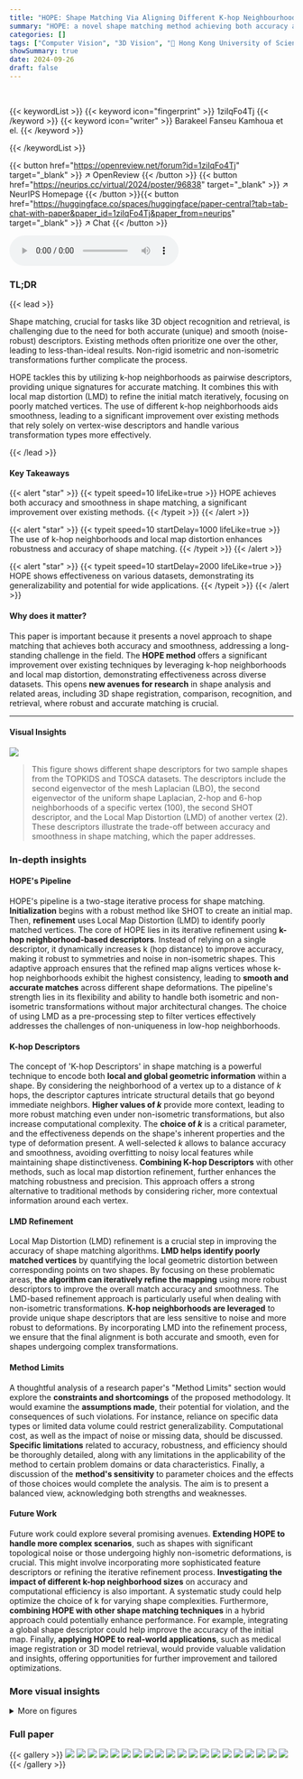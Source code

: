 ```yaml
---
title: "HOPE: Shape Matching Via Aligning Different K-hop Neighbourhoods"
summary: "HOPE: a novel shape matching method achieving both accuracy and smoothness by aligning different k-hop neighborhoods and refining maps via local map distortion."
categories: []
tags: ["Computer Vision", "3D Vision", "🏢 Hong Kong University of Science and Technology",]
showSummary: true
date: 2024-09-26
draft: false
---
```


<br>

{{< keywordList >}}
{{< keyword icon="fingerprint" >}} 1ziIqFo4Tj {{< /keyword >}}
{{< keyword icon="writer" >}} Barakeel Fanseu Kamhoua et el. {{< /keyword >}}
 
{{< /keywordList >}}

{{< button href="https://openreview.net/forum?id=1ziIqFo4Tj" target="_blank" >}}
↗ OpenReview
{{< /button >}}
{{< button href="https://neurips.cc/virtual/2024/poster/96838" target="_blank" >}}
↗ NeurIPS Homepage
{{< /button >}}{{< button href="https://huggingface.co/spaces/huggingface/paper-central?tab=tab-chat-with-paper&paper_id=1ziIqFo4Tj&paper_from=neurips" target="_blank" >}}
↗ Chat
{{< /button >}}



<audio controls>
    <source src="https://ai-paper-reviewer.com/1ziIqFo4Tj/podcast.wav" type="audio/wav">
    Your browser does not support the audio element.
</audio>


### TL;DR


{{< lead >}}

Shape matching, crucial for tasks like 3D object recognition and retrieval, is challenging due to the need for both accurate (unique) and smooth (noise-robust) descriptors.  Existing methods often prioritize one over the other, leading to less-than-ideal results.  Non-rigid isometric and non-isometric transformations further complicate the process.



HOPE tackles this by utilizing k-hop neighborhoods as pairwise descriptors, providing unique signatures for accurate matching. It combines this with local map distortion (LMD) to refine the initial match iteratively, focusing on poorly matched vertices.  The use of different k-hop neighborhoods aids smoothness, leading to a significant improvement over existing methods that rely solely on vertex-wise descriptors and handle various transformation types more effectively.

{{< /lead >}}


#### Key Takeaways

{{< alert "star" >}}
{{< typeit speed=10 lifeLike=true >}} HOPE achieves both accuracy and smoothness in shape matching, a significant improvement over existing methods. {{< /typeit >}}
{{< /alert >}}

{{< alert "star" >}}
{{< typeit speed=10 startDelay=1000 lifeLike=true >}} The use of k-hop neighborhoods and local map distortion enhances robustness and accuracy of shape matching. {{< /typeit >}}
{{< /alert >}}

{{< alert "star" >}}
{{< typeit speed=10 startDelay=2000 lifeLike=true >}} HOPE shows effectiveness on various datasets, demonstrating its generalizability and potential for wide applications. {{< /typeit >}}
{{< /alert >}}

#### Why does it matter?
This paper is important because it presents a novel approach to shape matching that achieves both accuracy and smoothness, addressing a long-standing challenge in the field.  The **HOPE method** offers a significant improvement over existing techniques by leveraging k-hop neighborhoods and local map distortion, demonstrating effectiveness across diverse datasets. This opens **new avenues for research** in shape analysis and related areas, including 3D shape registration, comparison, recognition, and retrieval, where robust and accurate matching is crucial.

------
#### Visual Insights



![](https://ai-paper-reviewer.com/1ziIqFo4Tj/figures_2_1.jpg)

> This figure shows different shape descriptors for two sample shapes from the TOPKIDS and TOSCA datasets.  The descriptors include the second eigenvector of the mesh Laplacian (LBO), the second eigenvector of the uniform shape Laplacian, 2-hop and 6-hop neighborhoods of a specific vertex (100), the second SHOT descriptor, and the Local Map Distortion (LMD) of another vertex (2).  These descriptors illustrate the trade-off between accuracy and smoothness in shape matching, which the paper addresses.







### In-depth insights


#### HOPE's Pipeline
HOPE's pipeline is a two-stage iterative process for shape matching.  **Initialization** begins with a robust method like SHOT to create an initial map.  Then, **refinement** uses Local Map Distortion (LMD) to identify poorly matched vertices.  The core of HOPE lies in its iterative refinement using **k-hop neighborhood-based descriptors**.  Instead of relying on a single descriptor, it dynamically increases k (hop distance) to improve accuracy, making it robust to symmetries and noise in non-isometric shapes.  This adaptive approach ensures that the refined map aligns vertices whose k-hop neighborhoods exhibit the highest consistency, leading to **smooth and accurate matches** across different shape deformations.  The pipeline's strength lies in its flexibility and ability to handle both isometric and non-isometric transformations without major architectural changes.  The choice of using LMD as a pre-processing step to filter vertices effectively addresses the challenges of non-uniqueness in low-hop neighborhoods.

#### K-hop Descriptors
The concept of 'K-hop Descriptors' in shape matching is a powerful technique to encode both **local and global geometric information** within a shape.  By considering the neighborhood of a vertex up to a distance of *k* hops, the descriptor captures intricate structural details that go beyond immediate neighbors.  **Higher values of *k*** provide more context, leading to more robust matching even under non-isometric transformations, but also increase computational complexity. The **choice of *k*** is a critical parameter, and the effectiveness depends on the shape's inherent properties and the type of deformation present. A well-selected *k* allows to balance accuracy and smoothness, avoiding overfitting to noisy local features while maintaining shape distinctiveness.  **Combining K-hop Descriptors** with other methods, such as local map distortion refinement, further enhances the matching robustness and precision. This approach offers a strong alternative to traditional methods by considering richer, more contextual information around each vertex.

#### LMD Refinement
Local Map Distortion (LMD) refinement is a crucial step in improving the accuracy of shape matching algorithms.  **LMD helps identify poorly matched vertices** by quantifying the local geometric distortion between corresponding points on two shapes. By focusing on these problematic areas, **the algorithm can iteratively refine the mapping** using more robust descriptors to improve the overall match accuracy and smoothness. The LMD-based refinement approach is particularly useful when dealing with non-isometric transformations. **K-hop neighborhoods are leveraged** to provide unique shape descriptors that are less sensitive to noise and more robust to deformations.  By incorporating LMD into the refinement process, we ensure that the final alignment is both accurate and smooth, even for shapes undergoing complex transformations.

#### Method Limits
A thoughtful analysis of a research paper's "Method Limits" section would explore the **constraints and shortcomings** of the proposed methodology.  It would examine the **assumptions made**, their potential for violation, and the consequences of such violations.  For instance, reliance on specific data types or limited data volume could restrict generalizability.  Computational cost, as well as the impact of noise or missing data, should be discussed.  **Specific limitations** related to accuracy, robustness, and efficiency should be thoroughly detailed, along with any limitations in the applicability of the method to certain problem domains or data characteristics.  Finally, a discussion of the **method's sensitivity** to parameter choices and the effects of those choices would complete the analysis.  The aim is to present a balanced view, acknowledging both strengths and weaknesses.

#### Future Work
Future work could explore several promising avenues.  **Extending HOPE to handle more complex scenarios**, such as shapes with significant topological noise or those undergoing highly non-isometric deformations, is crucial.  This might involve incorporating more sophisticated feature descriptors or refining the iterative refinement process.  **Investigating the impact of different k-hop neighborhood sizes** on accuracy and computational efficiency is also important.  A systematic study could help optimize the choice of k for varying shape complexities.  Furthermore, **combining HOPE with other shape matching techniques** in a hybrid approach could potentially enhance performance.  For example, integrating a global shape descriptor could help improve the accuracy of the initial map.  Finally, **applying HOPE to real-world applications**, such as medical image registration or 3D model retrieval, would provide valuable validation and insights, offering opportunities for further improvement and tailored optimizations.


### More visual insights

<details>
<summary>More on figures
</summary>


![](https://ai-paper-reviewer.com/1ziIqFo4Tj/figures_3_1.jpg)

> This figure displays the results of several shape matching methods on isometric and non-isometric shapes.  The top row shows results using the SCAPE dataset, which contains isometric (rigid) transformations. The bottom row shows results using the TOPKIDS dataset, which contains non-isometric (non-rigid) transformations.  Each column represents a different shape matching algorithm: GEM, GRAMPA, DIR, ZoomOut, HOPE, and SHOT.  The plots on the right show the percentage of correct correspondences as a function of geodesic error, which measures how accurately the algorithm maps corresponding points on the two shapes.  The figure demonstrates that HOPE achieves a better balance of accuracy and smoothness compared to the other baselines, especially for non-isometric shapes.


![](https://ai-paper-reviewer.com/1ziIqFo4Tj/figures_5_1.jpg)

> This figure illustrates the pipeline of the HOPE algorithm for shape matching.  It begins with two input shapes, M and N.  Features are extracted from both shapes using three different methods: 2-ring geodesics, k-hop neighborhoods, and SHOT descriptors. An initial map is created, possibly using SHOT descriptors alone. The core of the algorithm then iteratively refines this map using local map distortion to identify poorly matched vertices and k-hop neighborhood-based descriptors to improve the matches for those vertices. The refined map is iteratively updated across several iterations, showing a progressive improvement in the alignment of the two shapes.


![](https://ai-paper-reviewer.com/1ziIqFo4Tj/figures_6_1.jpg)

> This figure shows a comparison of the performance of HOPE against other baselines (2D-GEM, ZoomOut, and DIR) on the SMAL_r dataset for intra-class matching. The figure includes a plot showing the percentage of correspondences against the geodesic error for each method.  It also visually shows the shape matching results for a sample shape using each method, highlighting the differences in accuracy and smoothness between the methods.


![](https://ai-paper-reviewer.com/1ziIqFo4Tj/figures_7_1.jpg)

> This figure compares the performance of HOPE against several baselines on three different datasets: TOPKIDS, SCAPE, and TOSCA.  The x-axis represents the geodesic error, which measures the accuracy of the shape matching. The y-axis represents the percentage of correspondences that were correctly matched. The figure shows that HOPE generally outperforms or performs comparably to other state-of-the-art methods, particularly on the non-isometric dataset TOPKIDS.


![](https://ai-paper-reviewer.com/1ziIqFo4Tj/figures_8_1.jpg)

> This figure compares the performance of HOPE against other methods (2D-GEM, DIR-500, ZoomOut) on three remeshed datasets: FAUST_r, SCAPE_r, and TOSCA_r.  The plots show the percentage of correspondences achieved at different geodesic error levels.  The results demonstrate HOPE's robustness and generalizability across different shapes and mesh structures.


![](https://ai-paper-reviewer.com/1ziIqFo4Tj/figures_8_2.jpg)

> This figure compares the time usage per shape pair for HOPE, 2D-GEM, and ZoomOut on the TOSCA dataset.  It demonstrates that HOPE is relatively faster than 2D-GEM and ZoomOut, especially for larger shape pairs, indicating its efficiency in shape matching.


![](https://ai-paper-reviewer.com/1ziIqFo4Tj/figures_15_1.jpg)

> This figure presents the results of ablation and sensitivity studies conducted on three datasets: TOPKIDS, SCAPE, and TOSCA_r.  Different versions of the HOPE algorithm were tested, each varying a parameter (like the number of iterations or the k-hop neighborhood strategy) or removing a component (like the local map distortion). The graphs display the percentage of correspondences achieved against the geodesic error for each variant.  This allows for comparison and analysis to determine the impact of individual components and parameters on the algorithm's accuracy.


![](https://ai-paper-reviewer.com/1ziIqFo4Tj/figures_16_1.jpg)

> This figure demonstrates the performance of HOPE using different initialization methods: SHOT, HKS, and WKS.  For each dataset (TOPKIDS, SCAPE, and TOSCA_r), the 'Source' column shows the original shape. The remaining columns show the results after applying HOPE with each initialization method, visualizing the resulting map quality. The corresponding graphs on the right show the percentage of correspondences plotted against the geodesic error for each initialization method. This comparison helps to assess the impact of initialization on the final matching accuracy and smoothness.


![](https://ai-paper-reviewer.com/1ziIqFo4Tj/figures_16_2.jpg)

> This figure compares the performance of HOPE against several baselines on two partial shape matching datasets (SHREC16 HOLES and SHREC16 CUTS) and one nearly isometric dataset (TOSCA).  The x-axis represents the geodesic error, a measure of how well vertices are mapped between shapes. The y-axis shows the percentage of correctly matched vertices.  The figure demonstrates HOPE's performance in the context of partial shape matching and its relative accuracy compared to established methods like 2D-GEM, DIR-500, and ZoomOut.


![](https://ai-paper-reviewer.com/1ziIqFo4Tj/figures_17_1.jpg)

> This figure compares the performance of HOPE against other state-of-the-art shape matching methods on three different datasets: TOPKIDS (non-isometric), SCAPE (isometric), and TOSCA (isometric).  The x-axis represents the geodesic error, a measure of the accuracy of the shape matching, while the y-axis shows the percentage of correspondences correctly matched.  The figure demonstrates that HOPE achieves competitive performance across all datasets, particularly excelling in the non-isometric TOPKIDS dataset.


![](https://ai-paper-reviewer.com/1ziIqFo4Tj/figures_17_2.jpg)

> This figure compares the performance of several shape matching baselines (GEM, GRAMPA, DIR, ZoomOut, HOPE, SHOT) on isometric (SCAPE dataset) and non-isometric (TOPKIDS dataset) shapes.  The results are visualized as color-coded mappings between source and target shapes, illustrating the accuracy and smoothness of the correspondence.  The figure demonstrates how HOPE achieves improved accuracy and smoothness compared to the baselines on both isometric and non-isometric shapes.


![](https://ai-paper-reviewer.com/1ziIqFo4Tj/figures_17_3.jpg)

> This figure shows a visual comparison of shape matching results on a sample shape from the TOPKIDS dataset.  Several methods are compared: HOPE (the proposed method), 2D-GEM, ZoomOut, and DIR. Each method's output is displayed alongside the original shape. The color mapping represents the correspondence between the vertices of the source and target shapes. The visual comparison allows for qualitative assessment of the accuracy and smoothness of the different methods' shape matching.


![](https://ai-paper-reviewer.com/1ziIqFo4Tj/figures_17_4.jpg)

> This figure compares the performance of several shape matching baselines (GEM, GRAMPA, DIR, ZoomOut, HOPE, SHOT) on isometric (SCAPE dataset) and non-isometric (TOPKIDS dataset) shape pairs.  The color mapping on each shape visually represents the correspondence between vertices of the source and target shapes generated by each method.  The plots to the right quantify performance using the percentage of correct correspondences and the geodesic error.


</details>






### Full paper

{{< gallery >}}
<img src="https://ai-paper-reviewer.com/1ziIqFo4Tj/1.png" class="grid-w50 md:grid-w33 xl:grid-w25" />
<img src="https://ai-paper-reviewer.com/1ziIqFo4Tj/2.png" class="grid-w50 md:grid-w33 xl:grid-w25" />
<img src="https://ai-paper-reviewer.com/1ziIqFo4Tj/3.png" class="grid-w50 md:grid-w33 xl:grid-w25" />
<img src="https://ai-paper-reviewer.com/1ziIqFo4Tj/4.png" class="grid-w50 md:grid-w33 xl:grid-w25" />
<img src="https://ai-paper-reviewer.com/1ziIqFo4Tj/5.png" class="grid-w50 md:grid-w33 xl:grid-w25" />
<img src="https://ai-paper-reviewer.com/1ziIqFo4Tj/6.png" class="grid-w50 md:grid-w33 xl:grid-w25" />
<img src="https://ai-paper-reviewer.com/1ziIqFo4Tj/7.png" class="grid-w50 md:grid-w33 xl:grid-w25" />
<img src="https://ai-paper-reviewer.com/1ziIqFo4Tj/8.png" class="grid-w50 md:grid-w33 xl:grid-w25" />
<img src="https://ai-paper-reviewer.com/1ziIqFo4Tj/9.png" class="grid-w50 md:grid-w33 xl:grid-w25" />
<img src="https://ai-paper-reviewer.com/1ziIqFo4Tj/10.png" class="grid-w50 md:grid-w33 xl:grid-w25" />
<img src="https://ai-paper-reviewer.com/1ziIqFo4Tj/11.png" class="grid-w50 md:grid-w33 xl:grid-w25" />
<img src="https://ai-paper-reviewer.com/1ziIqFo4Tj/12.png" class="grid-w50 md:grid-w33 xl:grid-w25" />
<img src="https://ai-paper-reviewer.com/1ziIqFo4Tj/13.png" class="grid-w50 md:grid-w33 xl:grid-w25" />
<img src="https://ai-paper-reviewer.com/1ziIqFo4Tj/14.png" class="grid-w50 md:grid-w33 xl:grid-w25" />
<img src="https://ai-paper-reviewer.com/1ziIqFo4Tj/15.png" class="grid-w50 md:grid-w33 xl:grid-w25" />
<img src="https://ai-paper-reviewer.com/1ziIqFo4Tj/16.png" class="grid-w50 md:grid-w33 xl:grid-w25" />
<img src="https://ai-paper-reviewer.com/1ziIqFo4Tj/17.png" class="grid-w50 md:grid-w33 xl:grid-w25" />
<img src="https://ai-paper-reviewer.com/1ziIqFo4Tj/18.png" class="grid-w50 md:grid-w33 xl:grid-w25" />
<img src="https://ai-paper-reviewer.com/1ziIqFo4Tj/19.png" class="grid-w50 md:grid-w33 xl:grid-w25" />
<img src="https://ai-paper-reviewer.com/1ziIqFo4Tj/20.png" class="grid-w50 md:grid-w33 xl:grid-w25" />
{{< /gallery >}}